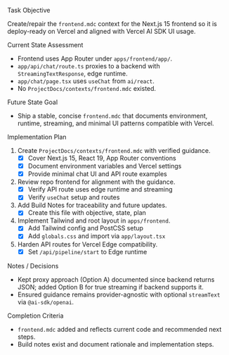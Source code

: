 Task Objective

Create/repair the `frontend.mdc` context for the Next.js 15 frontend so it is deploy-ready on Vercel and aligned with Vercel AI SDK UI usage.

Current State Assessment

- Frontend uses App Router under `apps/frontend/app/`.
- `app/api/chat/route.ts` proxies to a backend with `StreamingTextResponse`, edge runtime.
- `app/chat/page.tsx` uses `useChat` from `ai/react`.
- No `ProjectDocs/contexts/frontend.mdc` existed.

Future State Goal

- Ship a stable, concise `frontend.mdc` that documents environment, runtime, streaming, and minimal UI patterns compatible with Vercel.

Implementation Plan

1. Create `ProjectDocs/contexts/frontend.mdc` with verified guidance.
   - [x] Cover Next.js 15, React 19, App Router conventions
   - [x] Document environment variables and Vercel settings
   - [x] Provide minimal chat UI and API route examples
2. Review repo frontend for alignment with the guidance.
   - [x] Verify API route uses edge runtime and streaming
   - [x] Verify `useChat` setup and routes
3. Add Build Notes for traceability and future updates.
   - [x] Create this file with objective, state, plan
4. Implement Tailwind and root layout in `apps/frontend`.
   - [x] Add Tailwind config and PostCSS setup
   - [x] Add `globals.css` and import via `app/layout.tsx`
5. Harden API routes for Vercel Edge compatibility.
   - [x] Set `/api/pipeline/start` to Edge runtime

Notes / Decisions

- Kept proxy approach (Option A) documented since backend returns JSON; added Option B for true streaming if backend supports it.
- Ensured guidance remains provider-agnostic with optional `streamText` via `@ai-sdk/openai`.

Completion Criteria

- `frontend.mdc` added and reflects current code and recommended next steps.
- Build notes exist and document rationale and implementation steps.


